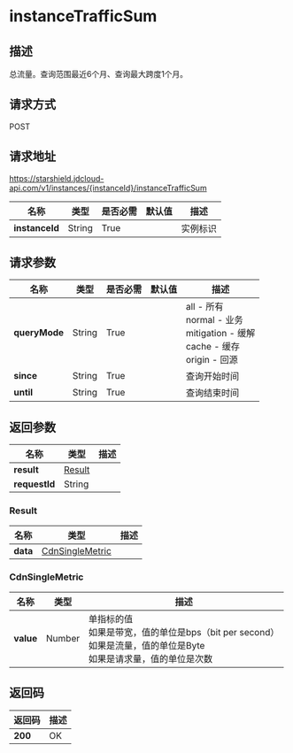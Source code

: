 # instanceTrafficSum


## 描述
总流量。查询范围最近6个月、查询最大跨度1个月。

## 请求方式
POST

## 请求地址
https://starshield.jdcloud-api.com/v1/instances/{instanceId}/instanceTrafficSum

|名称|类型|是否必需|默认值|描述|
|---|---|---|---|---|
|**instanceId**|String|True| |实例标识|

## 请求参数
|名称|类型|是否必需|默认值|描述|
|---|---|---|---|---|
|**queryMode**|String|True| |all - 所有<br>normal - 业务<br>mitigation - 缓解<br>cache - 缓存<br>origin - 回源<br>|
|**since**|String|True| |查询开始时间|
|**until**|String|True| |查询结束时间|


## 返回参数
|名称|类型|描述|
|---|---|---|
|**result**|[Result](instanceTrafficSum#result)| |
|**requestId**|String| |

### <div id="result">Result</div>
|名称|类型|描述|
|---|---|---|
|**data**|[CdnSingleMetric](instanceTrafficSum#cdnsinglemetric)| |
### <div id="cdnsinglemetric">CdnSingleMetric</div>
|名称|类型|描述|
|---|---|---|
|**value**|Number|单指标的值<br>如果是带宽，值的单位是bps（bit per second）<br>如果是流量，值的单位是Byte<br>如果是请求量，值的单位是次数<br>|

## 返回码
|返回码|描述|
|---|---|
|**200**|OK|

